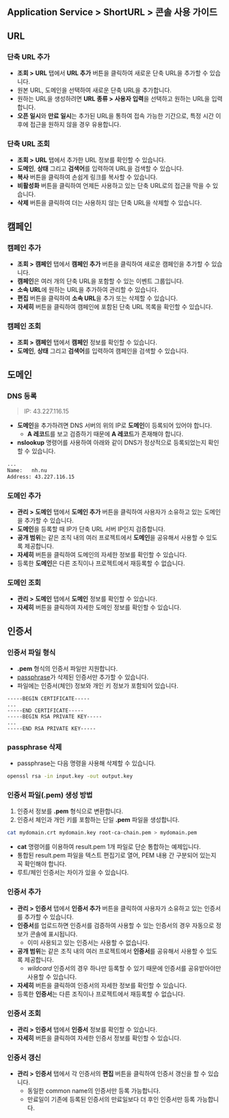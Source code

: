 ## Application Service > ShortURL > 콘솔 사용 가이드

## URL

### 단축 URL 추가
- **조회 > URL** 탭에서 **URL 추가** 버튼을 클릭하여 새로운 단축 URL을 추가할 수 있습니다.
- 원본 URL, 도메인을 선택하여 새로운 단축 URL을 추가합니다.
- 원하는 URL을 생성하려면 **URL 종류 > 사용자 입력**을 선택하고 원하는 URL을 입력합니다.
- **오픈 일시**와 **만료 일시**는 추가된 URL을 통하여 접속 가능한 기간으로, 특정 시간 이후에 접근을 원하지 않을 경우 유용합니다.

### 단축 URL 조회
- **조회 > URL** 탭에서 추가한 URL 정보를 확인할 수 있습니다.
- **도메인**, **상태** 그리고 **검색어**를 입력하여 URL을 검색할 수 있습니다.
- **복사** 버튼을 클릭하여 손쉽게 링크를 복사할 수 있습니다.
- **비활성화** 버튼을 클릭하여 언제든 사용하고 있는 단축 URL로의 접근을 막을 수 있습니다.
- **삭제** 버튼을 클릭하여 더는 사용하지 않는 단축 URL을 삭제할 수 있습니다.



## 캠페인

### 캠페인 추가
- **조회 > 캠페인** 탭에서 **캠페인 추가** 버튼을 클릭하여 새로운 캠페인을 추가할 수 있습니다.
- **캠페인**은 여러 개의 단축 URL을 포함할 수 있는 이벤트 그룹입니다.
- **소속 URL**에 원하는 URL을 추가하여 관리할 수 있습니다.
- **편집** 버튼을 클릭하여 **소속 URL**을 추가 또는 삭제할 수 있습니다.
- **자세히** 버튼을 클릭하여 캠페인에 포함된 단축 URL 목록을 확인할 수 있습니다.

### 캠페인 조회
- **조회 > 캠페인** 탭에서 **캠페인** 정보를 확인할 수 있습니다.
- **도메인**, **상태** 그리고 **검색어**를 입력하여 캠페인을 검색할 수 있습니다.


## 도메인

### DNS 등록
> IP: 43.227.116.15
- **도메인**을 추가하려면 DNS 서버의 위의 IP로 **도메인**이 등록되어 있어야 합니다.
  - **A 레코드**를 보고 검증하기 때문에 **A 레코드**가 존재해야 합니다.
- **nslookup** 명령어를 사용하여 아래와 같이 DNS가 정상적으로 등록되었는지 확인할 수 있습니다.

```bash
...
Name:   nh.nu
Address: 43.227.116.15
```

### 도메인 추가
- **관리 > 도메인** 탭에서 **도메인 추가** 버튼을 클릭하여 사용자가 소유하고 있는 도메인을 추가할 수 있습니다.
- **도메인**을 등록할 때 IP가 단축 URL 서버 IP인지 검증합니다.
- **공개 범위**는 같은 조직 내의 여러 프로젝트에서 **도메인**을 공유해서 사용할 수 있도록 제공합니다.
- **자세히** 버튼을 클릭하여 도메인의 자세한 정보를 확인할 수 있습니다.
- 등록한 **도메인**은 다른 조직이나 프로젝트에서 재등록할 수 없습니다.

### 도메인 조회
- **관리 > 도메인** 탭에서 **도메인** 정보를 확인할 수 있습니다.
- **자세히** 버튼을 클릭하여 자세한 도메인 정보를 확인할 수 있습니다.



## 인증서

### 인증서 파일 형식
- **.pem** 형식의 인증서 파일만 지원합니다.
- [passphrase](#passphrase-삭제)가 삭제된 인증서만 추가할 수 있습니다.
- 파일에는 인증서(체인) 정보와 개인 키 정보가 포함되어 있습니다.

```
-----BEGIN CERTIFICATE-----
...
-----END CERTIFICATE-----
-----BEGIN RSA PRIVATE KEY-----
...
-----END RSA PRIVATE KEY-----
```

### passphrase 삭제
- passphrase는 다음 명령을 사용해 삭제할 수 있습니다.

```bash
openssl rsa -in input.key -out output.key
```

### 인증서 파일(.pem) 생성 방법
1. 인증서 정보를 **.pem** 형식으로 변환합니다.
2. 인증서 체인과 개인 키를 포함하는 단일 **.pem** 파일을 생성합니다.

```bash
cat mydomain.crt mydomain.key root-ca-chain.pem > mydomain.pem
```

- **cat** 명령어를 이용하여 result.pem 1개 파일로 단순 통합하는 예제입니다.
- 통합된 result.pem 파일을 텍스트 편집기로 열어, PEM 내용 간 구분되어 있는지 꼭 확인해야 합니다.
- 루트/체인 인증서는 차이가 있을 수 있습니다.


### 인증서 추가
- **관리 > 인증서** 탭에서 **인증서 추가** 버튼을 클릭하여 사용자가 소유하고 있는 인증서를 추가할 수 있습니다.
- **인증서**를 업로드하면 인증서를 검증하여 사용할 수 있는 인증서의 경우 자동으로 정보가 콘솔에 표시됩니다.
  - 이미 사용되고 있는 인증서는 사용할 수 없습니다.
- **공개 범위**는 같은 조직 내의 여러 프로젝트에서 **인증서**를 공유해서 사용할 수 있도록 제공합니다.
  - _wildcard_ 인증서의 경우 하나만 등록할 수 있기 때문에 인증서를 공유받아야만 사용할 수 있습니다.
- **자세히** 버튼을 클릭하여 인증서의 자세한 정보를 확인할 수 있습니다.
- 등록한 **인증서**는 다른 조직이나 프로젝트에서 재등록할 수 없습니다.

### 인증서 조회
- **관리 > 인증서** 탭에서 **인증서** 정보를 확인할 수 있습니다.
- **자세히** 버튼을 클릭하여 자세한 인증서 정보를 확인할 수 있습니다.

### 인증서 갱신
- **관리 > 인증서** 탭에서 각 인증서의 **편집** 버튼을 클릭하여 인증서 갱신을 할 수 있습니다.
  - 동일한 common name의 인증서만 등록 가능합니다.
  - 만료일이 기존에 등록된 인증서의 만료일보다 더 후인 인증서만 등록 가능합니다.